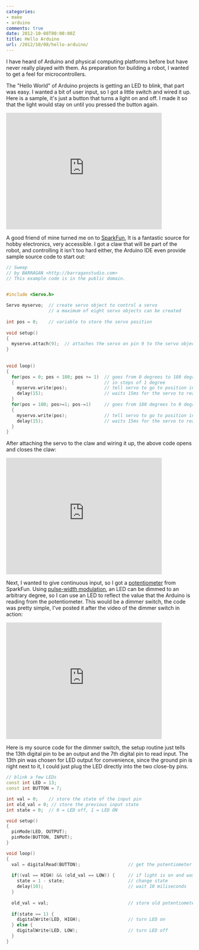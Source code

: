 ```yaml
---
categories:
- make
- arduino
comments: true
date: 2012-10-08T00:00:00Z
title: Hello Arduino
url: /2012/10/08/hello-arduino/
---
```


I have heard of Arduino and physical computing platforms before but have never really played with them. As preparation for building a robot, I wanted to get a feel for microcontrollers.

The "Hello World" of Arduino projects is getting an LED to blink, that part was easy. I wanted a bit of user input, so I got a little switch and wired it up. Here is a sample, it's just a button that turns a light on and off. I made it so that the light would stay on until you pressed the button again.


<iframe width="420" height="315" src="http://www.youtube.com/embed/IeztYjunHQQ" frameborder="0" allowfullscreen></iframe>


A good friend of mine turned me on to [SparkFun](www.sparkfun.com), It is a fantastic source for hobby electronics, very accessible. I got a claw that will be part of the robot, and controlling it isn't too hard either, the Arduino IDE even provide sample source code to start out:


``` c++
// Sweep
// by BARRAGAN <http://barraganstudio.com> 
// This example code is in the public domain.


#include <Servo.h> 
 
Servo myservo;  // create servo object to control a servo 
                // a maximum of eight servo objects can be created 
 
int pos = 0;    // variable to store the servo position 
 
void setup() 
{ 
  myservo.attach(9);  // attaches the servo on pin 9 to the servo object 
} 
 
 
void loop() 
{ 
  for(pos = 0; pos < 180; pos += 1)  // goes from 0 degrees to 180 degrees 
  {                                  // in steps of 1 degree 
    myservo.write(pos);              // tell servo to go to position in variable 'pos' 
    delay(15);                       // waits 15ms for the servo to reach the position 
  } 
  for(pos = 180; pos>=1; pos-=1)     // goes from 180 degrees to 0 degrees 
  {                                
    myservo.write(pos);              // tell servo to go to position in variable 'pos' 
    delay(15);                       // waits 15ms for the servo to reach the position 
  } 
} 
```

After attaching the servo to the claw and wiring it up, the above code opens and closes the claw: 
<iframe width="420" height="315" src="http://www.youtube.com/embed/ov1YXQ9U0W4" frameborder="0" allowfullscreen></iframe>


Next, I wanted to give continuous input, so I got a [potentiometer](http://en.wikipedia.org/wiki/Voltage_divider#Applications) from SparkFun. Using [pulse-width modulation](http://en.wikipedia.org/wiki/Pulse-width_modulation), an LED can be dimmed to an arbitrary degree, so I can use an LED to reflect the value that the Arduino is reading from the potentiometer. This would be a dimmer switch, the code was pretty simple, I've posted it after the video of the dimmer switch in action: 


<iframe width="420" height="315" src="http://www.youtube.com/embed/FK0bt_S8Ajo" frameborder="0" allowfullscreen></iframe>


Here is my source code for the dimmer switch, the setup routine just tells the 13th digital pin to be an output and the 7th digital pin to read input. The 13th pin was chosen for LED output for convenience, since the ground pin is right next to it, I could just plug the LED directly into the two close-by pins.


```c++
// blink a few LEDs
const int LED = 13;
const int BUTTON = 7;

int val = 0;    // store the state of the input pin
int old_val = 0; // store the previous input state
int state = 0;  // 0 = LED off, 1 = LED ON

void setup()
{
  pinMode(LED, OUTPUT);
  pinMode(BUTTON, INPUT);
}

void loop()
{
  val = digitalRead(BUTTON);                  // get the potentiometer value
  
  if((val == HIGH) && (old_val == LOW)) {     // if light is on and was just off a moment ago
    state = 1 - state;                        // change state
    delay(10);                                // wait 10 miliseconds
  }
  
  old_val = val;                              // store old potentiometer value
  
  if(state == 1) {
    digitalWrite(LED, HIGH);                  // turn LED on
  } else {
    digitalWrite(LED, LOW);                   // turn LED off
  }
}
```
